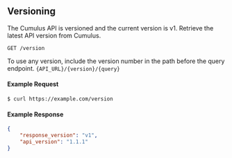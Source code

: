 ## Versioning

The Cumulus API is versioned and the current version is v1. Retrieve the latest API version from Cumulus.

```endpoint
GET /version
```

To use any version, include the version number in the path before the query endpoint. `{API_URL}/{version}/{query}`

#### Example Request
```curl
$ curl https://example.com/version
```

#### Example Response
```json
{
    "response_version": "v1",
    "api_version": "1.1.1"
}
```